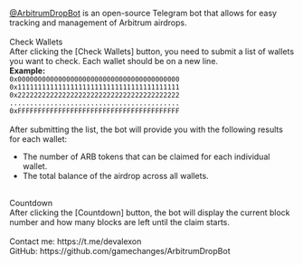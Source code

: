[@ArbitrumDropBot](https://t.me/ArbitrumDropBot) is an open-source Telegram bot that allows for easy tracking and management of Arbitrum airdrops.<br>
<br>
Check Wallets<br>
After clicking the [Check Wallets] button, you need to submit a list of wallets you want to check. Each wallet should be on a new line.<br>
**Example:**<br>
``0x0000000000000000000000000000000000000000``<br>
``0x1111111111111111111111111111111111111111``<br>
``0x2222222222222222222222222222222222222222``<br>
``..........................................``<br>
``0xFFFFFFFFFFFFFFFFFFFFFFFFFFFFFFFFFFFFFFFF``<br>
<br>
After submitting the list, the bot will provide you with the following results for each wallet:<br>
-  The number of ARB tokens that can be claimed for each individual wallet.<br>
-  The total balance of the airdrop across all wallets.<br>
<br>
Countdown<br>
After clicking the [Countdown] button, the bot will display the current block number and how many blocks are left until the claim starts.<br>
<br>
Contact me: https://t.me/devalexon<br>
GitHub: https://github.com/gamechanges/ArbitrumDropBot
